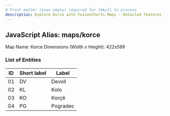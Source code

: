 ```yaml
---
# Front matter (even empty) required for Jekyll to process
description: Explore Korce with FusionCharts Maps – Detailed features for seamless integration. Try now & enhance your data visualization today! 
---
```


## JavaScript Alias: maps/korce

Map Name: Korce
Dimensions (Width x Height): 422x599





### List of Entities

ID | Short label | Label
---|---|---|
01|DV|Devoll
02|KL|Kolo
03|KO|Korçë
04|PG|Pogradec

